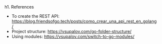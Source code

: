 h1. References
* To create the REST API: https://blog.friendsofgo.tech/posts/como_crear_una_api_rest_en_golang/
* Project structure: https://vsupalov.com/go-folder-structure/
* Using modules: https://vsupalov.com/switch-to-go-modules/

